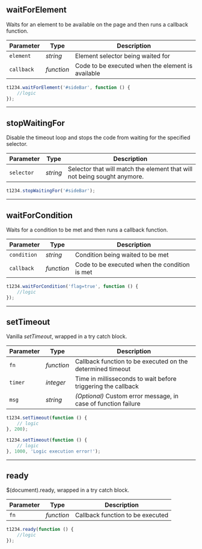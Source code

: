 ## waitForElement

Waits for an element to be available on the page and then runs a callback function.

Parameter | Type | Description
--- | --- | ---
`element` | *string* | Element selector being waited for
`callback` | *function* | Code to be executed when the element is available

```javascript
t1234.waitForElement('#sideBar', function () {
	//logic
});
```

---

## stopWaitingFor

Disable the timeout loop and stops the code from waiting for the specified selector.

Parameter | Type | Description
--- | --- | ---
`selector` | *string* | Selector that will match the element that will not being sought anymore.

```javascript
t1234.stopWaitingFor('#sideBar');
```

---

## waitForCondition

Waits for a condition to be met and then runs a callback function.

Parameter | Type | Description
--- | --- | ---
`condition` | *string* | Condition being waited to be met
`callback` | *function* | Code to be executed when the condition is met

```javascript
t1234.waitForCondition('flag=true', function () {
	//logic
});
```

---

## setTimeout

Vanilla *setTimeout*, wrapped in a try catch block.

Parameter | Type | Description
--- | --- | ---
`fn` | *function* | Callback function to be executed on the determined timeout
`timer` | *integer* | Time in millisseconds to wait before triggering the callback
`msg` | *string* | *(Optional)* Custom error message, in case of function failure

```javascript
t1234.setTimeout(function () {
    // logic
}, 200);
```

```javascript
t1234.setTimeout(function () {
    // logic
}, 1000, 'Logic execution error!');
```

---

## ready

$(document).ready, wrapped in a try catch block.

Parameter | Type | Description
--- | --- | ---
`fn` | *function* | Callback function to be executed

```javascript
t1234.ready(function () {
    //logic
});
```